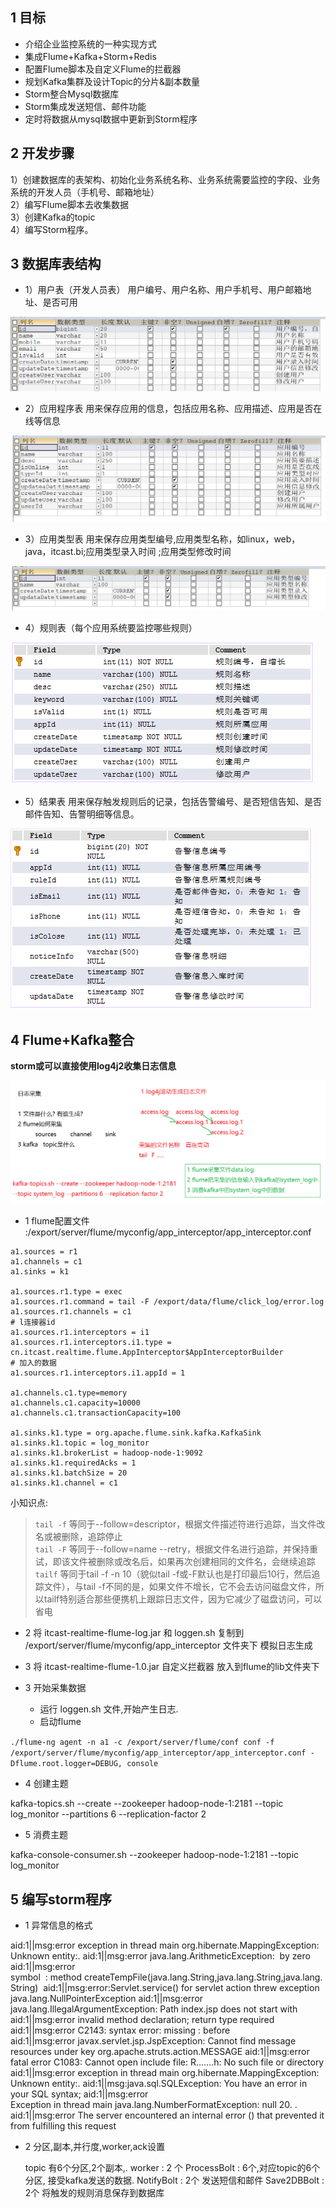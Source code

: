 ## 1 目标

* 介绍企业监控系统的一种实现方式
* 集成Flume+Kafka+Storm+Redis
* 配置Flume脚本及自定义Flume的拦截器
* 规划Kafka集群及设计Topic的分片&副本数量
* Storm整合Mysql数据库
* Storm集成发送短信、邮件功能
* 定时将数据从mysql数据中更新到Storm程序
 	
  
## 2 开发步骤

1）创建数据库的表架构、初始化业务系统名称、业务系统需要监控的字段、业务系统的开发人员（手机号、邮箱地址） <br>
2）编写Flume脚本去收集数据 <br>
3）创建Kafka的topic <br>
4）编写Storm程序。 <br>

## 3 数据库表结构

* 1）用户表（开发人员表）
用户编号、用户名称、用户手机号、用户邮箱地址、是否可用

![用户表](https://github.com/bigDataHell/Kangaroo-/blob/master/images/storm_userTable.png)

* 2）应用程序表
用来保存应用的信息，包括应用名称、应用描述、应用是否在线等信息

![应用程序表](https://github.com/bigDataHell/Kangaroo-/blob/master/images/storm_appTable.png)

* 3）应用类型表
用来保存应用类型编号,应用类型名称，如linux，web，java，itcast.bi;应用类型录入时间 ;应用类型修改时间 

![应用类型表](https://github.com/bigDataHell/Kangaroo-/blob/master/images/storm_appTypeTable.png)



* 4）规则表（每个应用系统要监控哪些规则）

![规则表](https://github.com/bigDataHell/Kangaroo-/blob/master/images/%E5%AE%9E%E6%97%B6%E6%97%A5%E5%BF%97%E7%9B%91%E6%8E%A7%E8%AD%A6%E5%91%8A01.png)
 
* 5）结果表
用来保存触发规则后的记录，包括告警编号、是否短信告知、是否邮件告知、告警明细等信息。

![结果表](https://github.com/bigDataHell/Kangaroo-/blob/master/images/%E5%AE%9E%E6%97%B6%E6%97%A5%E5%BF%97%E7%9B%91%E6%8E%A7%E8%AD%A6%E5%91%8A02.png)
 

## 4 Flume+Kafka整合

**storm或可以直接使用log4j2收集日志信息**

![日志采集](https://github.com/bigDataHell/Kangaroo-/blob/master/images/storm_%E6%97%A5%E5%BF%97%E9%87%87%E9%9B%86.png)

* 1 flume配置文件 :/export/server/flume/myconfig/app_interceptor/app_interceptor.conf

``` 
a1.sources = r1
a1.channels = c1
a1.sinks = k1

a1.sources.r1.type = exec
a1.sources.r1.command = tail -F /export/data/flume/click_log/error.log
a1.sources.r1.channels = c1
# l连接器id
a1.sources.r1.interceptors = i1
a1.sources.r1.interceptors.i1.type = cn.itcast.realtime.flume.AppInterceptor$AppInterceptorBuilder
# 加入的数据
a1.sources.r1.interceptors.i1.appId = 1

a1.channels.c1.type=memory
a1.channels.c1.capacity=10000
a1.channels.c1.transactionCapacity=100

a1.sinks.k1.type = org.apache.flume.sink.kafka.KafkaSink
a1.sinks.k1.topic = log_monitor
a1.sinks.k1.brokerList = hadoop-node-1:9092
a1.sinks.k1.requiredAcks = 1
a1.sinks.k1.batchSize = 20
a1.sinks.k1.channel = c1
``` 

小知识点:

>`tail -f`      等同于--follow=descriptor，根据文件描述符进行追踪，当文件改名或被删除，追踪停止 <br>
`tail -F`     等同于--follow=name  --retry，根据文件名进行追踪，并保持重试，即该文件被删除或改名后，如果再次创建相同的文件名，会继续追踪 <br>
`tailf`        等同于tail -f -n 10（貌似tail -f或-F默认也是打印最后10行，然后追踪文件），与tail -f不同的是，如果文件不增长，它不会去访问磁盘文件，所以tailf特别适合那些便携机上跟踪日志文件，因为它减少了磁盘访问，可以省电

* 2 将 itcast-realtime-flume-log.jar 和 loggen.sh 复制到 /export/server/flume/myconfig/app_interceptor 文件夹下 模拟日志生成
* 3 将 itcast-realtime-flume-1.0.jar 自定义拦截器 放入到flume的lib文件夹下
* 3 开始采集数据

  * 运行 loggen.sh 文件,开始产生日志.
  * 启动flume
  
`./flume-ng agent -n a1 -c /export/server/flume/conf conf -f /export/server/flume/myconfig/app_interceptor/app_interceptor.conf -Dflume.root.logger=DEBUG, console`
   
* 4 创建主题

 kafka-topics.sh --create --zookeeper hadoop-node-1:2181 --topic log_monitor --partitions 6 --replication-factor 2 

* 5 消费主题

kafka-console-consumer.sh --zookeeper hadoop-node-1:2181  --topic log_monitor

## 5 编写storm程序

 * 1 异常信息的格式
 
aid:1||msg:error exception in thread main org.hibernate.MappingException: Unknown entity:.
aid:1||msg:error java.lang.ArithmeticException:  by zero
aid:1||msg:error symbol  : method createTempFile(java.lang.String,java.lang.String,java.lang.String) 
aid:1||msg:error:Servlet.service() for servlet action threw exception java.lang.NullPointerException
aid:1||msg:error java.lang.IllegalArgumentException: Path index.jsp does not start with
aid:1||msg:error invalid method declaration; return type required
aid:1||msg:error C2143: syntax error: missing : before  
aid:1||msg:error javax.servlet.jsp.JspException: Cannot find message resources under key org.apache.struts.action.MESSAGE
aid:1||msg:error fatal error C1083: Cannot open include file: R…….h: No such file or directory
aid:1||msg:error exception in thread main org.hibernate.MappingException: Unknown entity:.
aid:1||msg:java.sql.SQLException: You have an error in your SQL syntax;
aid:1||msg:error Exception in thread main java.lang.NumberFormatException: null 20. .
aid:1||msg:error The server encountered an internal error () that prevented it from fulfilling this request

* 2 分区,副本,并行度,worker,ack设置

  topic 有6个分区,2个副本,.
  worker : 2 个
  ProcessBolt : 6个,对应topic的6个分区, 接受kafka发送的数据.
  NotifyBolt  : 2个 发送短信和邮件
  Save2DBBolt  : 2个  将触发的规则消息保存到数据库
  


 
 
 
  
   
